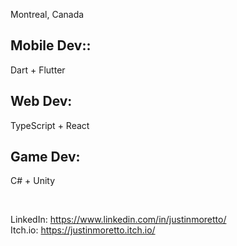 Montreal, Canada

## Mobile Dev::
Dart + Flutter

## Web Dev:
TypeScript + React

## Game Dev:
C# + Unity

<br>

LinkedIn: https://www.linkedin.com/in/justinmoretto/
<br> 
Itch.io: https://justinmoretto.itch.io/
